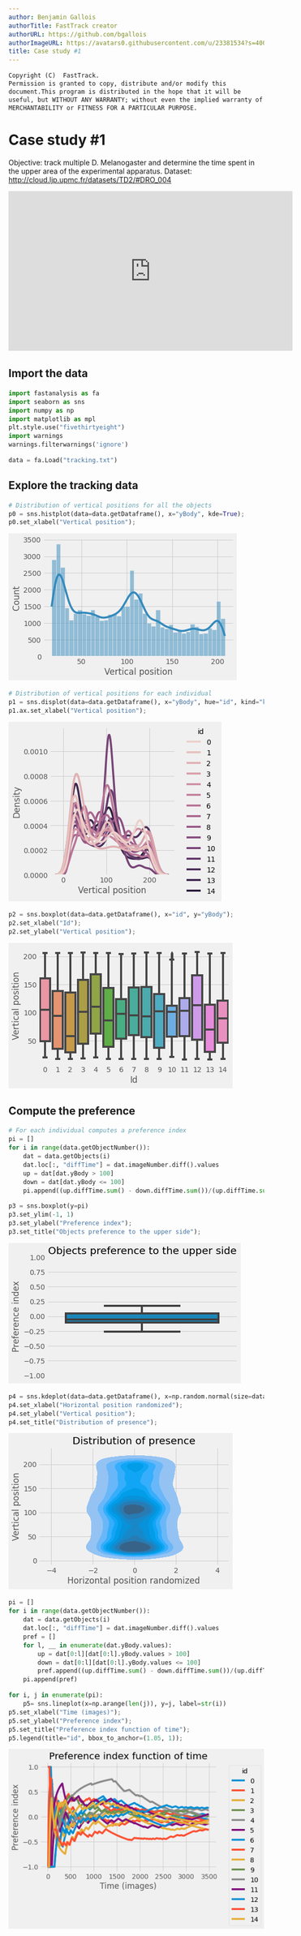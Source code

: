 ```yaml
---
author: Benjamin Gallois
authorTitle: FastTrack creator
authorURL: https://github.com/bgallois
authorImageURL: https://avatars0.githubusercontent.com/u/23381534?s=400&u=d95b3af191c247daa425285a0b1847e2326ca7dc&v=4
title: Case study #1
---
```

```
Copyright (C)  FastTrack.
Permission is granted to copy, distribute and/or modify this document.This program is distributed in the hope that it will be useful, but WITHOUT ANY WARRANTY; without even the implied warranty of MERCHANTABILITY or FITNESS FOR A PARTICULAR PURPOSE.
```
# Case study #1

Objective: track multiple D. Melanogaster and determine the time
 spent in the upper area of the experimental apparatus.
 Dataset: http://cloud.ljp.upmc.fr/datasets/TD2/#DRO_004
 
 <iframe width="560" height="315" src="https://www.youtube.com/embed/ZE9t_-h3VBM" title="YouTube video player" frameborder="0" allow="accelerometer; autoplay; clipboard-write; encrypted-media; gyroscope; picture-in-picture" allowfullscreen></iframe>

## Import the data


```python
import fastanalysis as fa
import seaborn as sns
import numpy as np
import matplotlib as mpl
plt.style.use("fivethirtyeight")
import warnings
warnings.filterwarnings('ignore')
```


```python
data = fa.Load("tracking.txt")
```

## Explore the tracking data


```python
# Distribution of vertical positions for all the objects
p0 = sns.histplot(data=data.getDataframe(), x="yBody", kde=True);
p0.set_xlabel("Vertical position");
```


    
![png](./img/output_4_0.png)
    



```python
# Distribution of vertical positions for each individual
p1 = sns.displot(data=data.getDataframe(), x="yBody", hue="id", kind="kde");
p1.ax.set_xlabel("Vertical position");
```


    
![png](./img/output_5_0.png)
    



```python
p2 = sns.boxplot(data=data.getDataframe(), x="id", y="yBody");
p2.set_xlabel("Id");
p2.set_ylabel("Vertical position");
```


    
![png](./img/output_6_0.png)
    


## Compute the preference


```python
# For each individual computes a preference index
pi = []
for i in range(data.getObjectNumber()):
    dat = data.getObjects(i)
    dat.loc[:, "diffTime"] = dat.imageNumber.diff().values
    up = dat[dat.yBody > 100]
    down = dat[dat.yBody <= 100]
    pi.append((up.diffTime.sum() - down.diffTime.sum())/(up.diffTime.sum() + down.diffTime.sum()))
```


```python
p3 = sns.boxplot(y=pi)
p3.set_ylim(-1, 1)
p3.set_ylabel("Preference index");
p3.set_title("Objects preference to the upper side");
```


    
![png](./img/output_9_0.png)
    



```python
p4 = sns.kdeplot(data=data.getDataframe(), x=np.random.normal(size=data.getDataframe().values.shape[0]), y="yBody", fill=True);
p4.set_xlabel("Horizontal position randomized");
p4.set_ylabel("Vertical position");
p4.set_title("Distribution of presence");
```


    
![png](./img/output_10_0.png)
    



```python
pi = []
for i in range(data.getObjectNumber()):
    dat = data.getObjects(i)
    dat.loc[:, "diffTime"] = dat.imageNumber.diff().values
    pref = []
    for l, __ in enumerate(dat.yBody.values):
        up = dat[0:l][dat[0:l].yBody.values > 100]
        down = dat[0:l][dat[0:l].yBody.values <= 100]
        pref.append((up.diffTime.sum() - down.diffTime.sum())/(up.diffTime.sum() + down.diffTime.sum()))
    pi.append(pref)
```


```python
for i, j in enumerate(pi):
    p5= sns.lineplot(x=np.arange(len(j)), y=j, label=str(i))
p5.set_xlabel("Time (images)"); 
p5.set_ylabel("Preference index");
p5.set_title("Preference index function of time");
p5.legend(title="id", bbox_to_anchor=(1.05, 1));
```


    
![png](./img/output_12_0.png)
    

